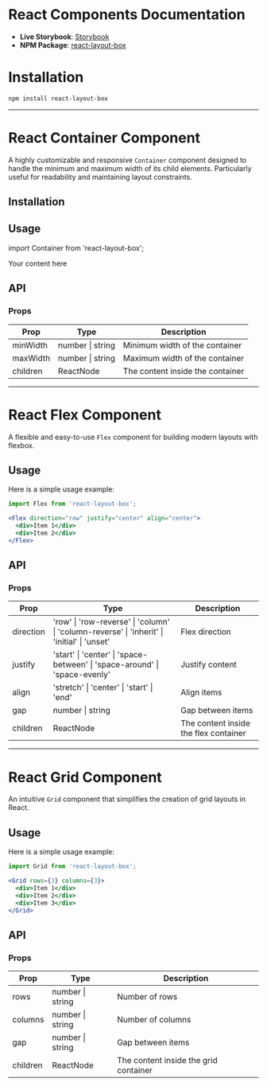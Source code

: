# React Components Documentation

- **Live Storybook**: [Storybook](https://step1--tiny-madeleine-f22f65.netlify.app/)
- **NPM Package**: [react-layout-box](https://www.npmjs.com/package/react-layout-box)

# Installation

```bash
npm install react-layout-box
```

---



# React Container Component

A highly customizable and responsive `Container` component designed to handle the minimum and maximum width of its child elements. Particularly useful for readability and maintaining layout constraints.

## Installation



## Usage

import Container from 'react-layout-box';

<Container minWidth="200px" maxWidth="800px">
  <p>Your content here</p>
</Container>

## API

### Props

| Prop     | Type            | Description                      |
|----------|-----------------|----------------------------------|
| minWidth | number \| string| Minimum width of the container   |
| maxWidth | number \| string| Maximum width of the container   |
| children | ReactNode       | The content inside the container |

---

# React Flex Component

A flexible and easy-to-use `Flex` component for building modern layouts with flexbox.


## Usage

Here is a simple usage example:

```jsx
import Flex from 'react-layout-box';

<Flex direction="row" justify="center" align="center">
  <div>Item 1</div>
  <div>Item 2</div>
</Flex>
```

## API

### Props

| Prop     | Type                 | Description                          |
|----------|----------------------|--------------------------------------|
| direction| 'row' \| 'row-reverse' \| 'column' \| 'column-reverse' \| 'inherit' \| 'initial' \| 'unset' | Flex direction |
| justify  | 'start' \| 'center' \| 'space-between' \| 'space-around' \| 'space-evenly' | Justify content |
| align    | 'stretch' \| 'center' \| 'start' \| 'end' | Align items    |
| gap      | number \| string     | Gap between items                    |
| children | ReactNode            | The content inside the flex container|

---

# React Grid Component

An intuitive `Grid` component that simplifies the creation of grid layouts in React.

## Usage

Here is a simple usage example:

```jsx
import Grid from 'react-layout-box';

<Grid rows={3} columns={3}>
  <div>Item 1</div>
  <div>Item 2</div>
  <div>Item 3</div>
</Grid>
```

## API

### Props

| Prop     | Type           | Description                          |
|----------|----------------|--------------------------------------|
| rows     | number \| string | Number of rows                       |
| columns  | number \| string | Number of columns                    |
| gap      | number \| string | Gap between items                    |
| children | ReactNode       | The content inside the grid container|
